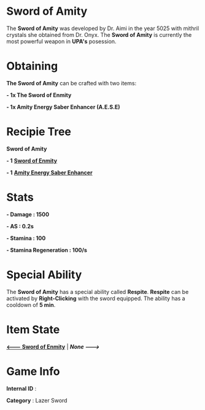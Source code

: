 # Sword of Amity

The **Sword of Amity** was developed by Dr. Aimi in the year 5025 with mithril crystals she obtained from Dr. Onyx. The **Sword of Amity** is currently the most powerful 
weapon in **UPA's** posession.

# Obtaining

**The Sword of Amity** can be crafted with two items: 

**- 1x The Sword of Enmity**

**- 1x Amity Energy Saber Enhancer (A.E.S.E)**

# Recipie Tree

**Sword of Amity**

**- 1** [**Sword of Enmity**](https://github.com/AlphaMC0/Lone-Martian/blob/main/Lazer%20Swords/Sword%20of%20Enmity.md)

**- 1** [**Amity Energy Saber Enhancer**](https://github.com/AlphaMC0/Lone-Martian/blob/main/Upgrade%20Modules/Amity%20Energy%20Saber%20Enhancer%20(A.E.S.E).md)

# Stats

**- Damage : 1500**

**- AS : 0.2s**

**- Stamina : 100**

**- Stamina Regeneration : 100/s**

# Special Ability

The **Sword of Amity** has a special ability called **Respite**. **Respite** can be activated by **Right-Clicking** with the sword equipped. The ability has a cooldown of **5 
min**.

# Item State

[**<--- Sword of Enmity**](https://github.com/AlphaMC0/Lone-Martian/blob/main/Lazer%20Swords/Sword%20of%20Enmity.md) | ***None --->***

# Game Info

**Internal ID** : 

**Category** : Lazer Sword
